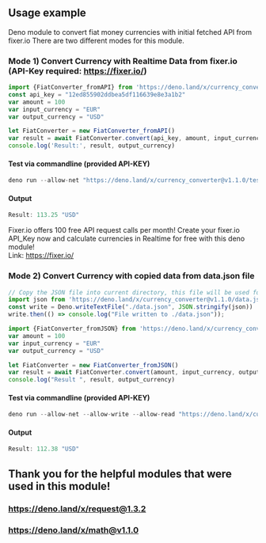 ## Usage example
Deno module to convert fiat money currencies with initial fetched API from fixer.io
There are two different modes for this module.

### Mode 1) Convert Currency with Realtime Data from fixer.io (API-Key required: https://fixer.io/)
```js
import {FiatConverter_fromAPI} from 'https://deno.land/x/currency_converter@v1.1.0/api_mod.ts'
const api_key = "12ed855902ddbea5df116639e8e3a1b2"
var amount = 100
var input_currency = "EUR"
var output_currency = "USD"

let FiatConverter = new FiatConverter_fromAPI()
var result = await FiatConverter.convert(api_key, amount, input_currency, output_currency)
console.log('Result:', result, output_currency)
```
#### Test via commandline (provided API-KEY)
```js
deno run --allow-net "https://deno.land/x/currency_converter@v1.1.0/test_api.ts"
```
#### Output
```js
Result: 113.25 "USD"
```
Fixer.io offers 100 free API request calls per month! 
Create your fixer.io API_Key now and calculate currencies in Realtime for free with this deno module!<br />
Link: https://fixer.io/


### Mode 2) Convert Currency with copied data from data.json file
```js
// Copy the JSON file into current directory, this file will be used for the currency conversion
import json from 'https://deno.land/x/currency_converter@v1.1.0/data.json' assert { type: 'json' };
const write = Deno.writeTextFile("./data.json", JSON.stringify(json))
write.then(() => console.log("File written to ./data.json"));

import {FiatConverter_fromJSON} from 'https://deno.land/x/currency_converter@v1.1.0/json_mod.ts'
var amount = 100
var input_currency = "EUR"
var output_currency = "USD"

let FiatConverter = new FiatConverter_fromJSON()
var result = await FiatConverter.convert(amount, input_currency, output_currency)
console.log("Result ", result, output_currency)
```

#### Test via commandline (provided API-KEY)
```js
deno run --allow-net --allow-write --allow-read "https://deno.land/x/currency_converter@v1.1.0/test_json.ts"
```
#### Output
```js
Result: 112.38 "USD"
```


## Thank you for the helpful modules that were used in this module!
### https://deno.land/x/request@1.3.2
### https://deno.land/x/math@v1.1.0

